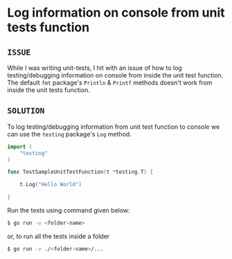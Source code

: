 # Log information on console from unit tests function

## `ISSUE`

While I was writing unit-tests, I hit with an issue of how to log testing/debugging information on console from inside the unit test function. The default `fmt` package's `Println` & `Printf` methods doesn't work from inside the unit tests function. 

## `SOLUTION`

To log testing/debugging information from unit test function to console we can use the `testing` package's `Log` method. 

```go
import (
	"testing"
)

func TestSampleUnitTestFunction(t *testing.T) {

	t.Log("Hello World")

}
```
Run the tests using command given below:
```bash
$ go run -v <folder-name>
```

or, to run all the tests inside a folder

```bash
$ go run -v ./<folder-name>/...

```
